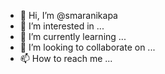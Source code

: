 - 👋 Hi, I’m @smaranikapa
- 👀 I’m interested in ...
- 🌱 I’m currently learning ...
- 💞️ I’m looking to collaborate on ...
- 📫 How to reach me ...

<!---
smaranikapa/smaranikapa is a ✨ special ✨ repository because its `README.md` (this file) appears on your GitHub profile.
You can click the Preview link to take a look at your changes.
--->
